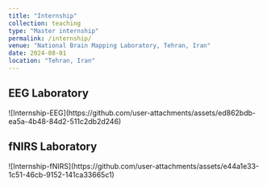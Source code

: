 ```yaml
---
title: "Internship"
collection: teaching
type: "Master internship"
permalink: /internship/
venue: "National Brain Mapping Laboratory, Tehran, Iran"
date: 2024-08-01
location: "Tehran, Iran"
---
```

<h2>EEG Laboratory</h2>
![Internship-EEG](https://github.com/user-attachments/assets/ed862bdb-ea5a-4b48-84d2-511c2db2d246)


<h2>fNIRS Laboratory</h2>
![Internship-fNIRS](https://github.com/user-attachments/assets/e44a1e33-1c51-46cb-9152-141ca33665c1)

